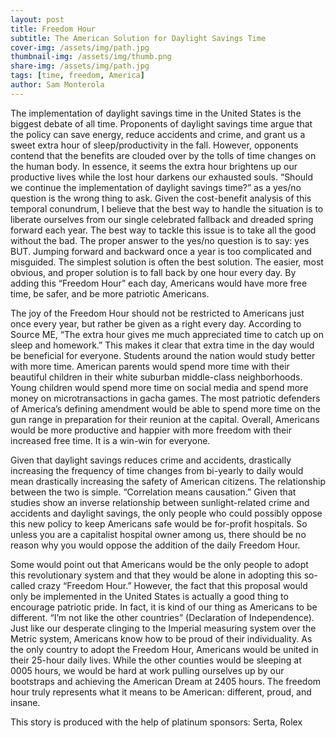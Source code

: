 ```yaml
---
layout: post
title: Freedom Hour
subtitle: The American Solution for Daylight Savings Time
cover-img: /assets/img/path.jpg
thumbnail-img: /assets/img/thumb.png
share-img: /assets/img/path.jpg
tags: [time, freedom, America]
author: Sam Monterola
---                     
```

   The implementation of daylight savings time in the United States is the biggest debate of all time. Proponents of daylight savings time argue that the policy can save energy, reduce accidents and crime, and grant us a sweet extra hour of sleep/productivity in the fall. However, opponents contend that the benefits are clouded over by the tolls of time changes on the human body. In essence, it seems the extra hour brightens up our productive lives while the lost hour darkens our exhausted souls. “Should we continue the implementation of daylight savings time?” as a yes/no question is the wrong thing to ask. Given the cost-benefit analysis of this temporal conundrum, I believe that the best way to handle the situation is to liberate ourselves from our single celebrated fallback and dreaded spring forward each year. The best way to tackle this issue is to take all the good without the bad. The proper answer to the yes/no question is to say: yes BUT. Jumping forward and backward once a year is too complicated and misguided. The simplest solution is often the best solution. The easier, most obvious, and proper solution is to fall back by one hour every day. By adding this “Freedom Hour” each day, Americans would have more free time, be safer, and be more patriotic Americans.

   The joy of the Freedom Hour should not be restricted to Americans just once every year, but rather be given as a right every day. According to Source ME, “The extra hour gives me much appreciated time to catch up on sleep and homework.” This makes it clear that extra time in the day would be beneficial for everyone. Students around the nation would study better with more time. American parents would spend more time with their beautiful children in their white suburban middle-class neighborhoods. Young children would spend more time on social media and spend more money on microtransactions in gacha games. The most patriotic defenders of America’s defining amendment would be able to spend more time on the gun range in preparation for their reunion at the capital. Overall, Americans would be more productive and happier with more freedom with their increased free time. It is a win-win for everyone.

   Given that daylight savings reduces crime and accidents, drastically increasing the frequency of time changes from bi-yearly to daily would mean drastically increasing the safety of American citizens. The relationship between the two is simple. “Correlation means causation.” Given that studies show an inverse relationship between sunlight-related crime and accidents and daylight savings, the only people who could possibly oppose this new policy to keep Americans safe would be for-profit hospitals. So unless you are a capitalist hospital owner among us, there should be no reason why you would oppose the addition of the daily Freedom Hour.
  
   Some would point out that Americans would be the only people to adopt this revolutionary system and that they would be alone in adopting this so-called crazy “Freedom Hour.” However, the fact that this proposal would only be implemented in the United States is actually a good thing to encourage patriotic pride. In fact, it is kind of our thing as Americans to be different. “I’m not like the other countries” (Declaration of Independence). Just like our desperate clinging to the Imperial measuring system over the Metric system, Americans know how to be proud of their individuality. As the only country to adopt the Freedom Hour, Americans would be united in their 25-hour daily lives. While the other counties would be sleeping at 0005 hours, we would be hard at work pulling ourselves up by our bootstraps and achieving the American Dream at 2405 hours. The freedom hour truly represents what it means to be American: different, proud, and insane.

This story is produced with the help of platinum sponsors: Serta, Rolex
